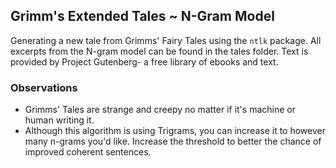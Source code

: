 ## Grimm's Extended Tales ~ N-Gram Model
Generating a new tale from Grimms' Fairy Tales using the ```ntlk``` package.  All excerpts from the N-gram model can be found in the tales folder. Text is provided by Project Gutenberg- a free library of ebooks and text.

### Observations
- Grimms' Tales are strange and creepy no matter if it's machine or human writing it.
- Although this algorithm is using Trigrams, you can increase it to however many n-grams you'd like. Increase the threshold to better the chance of improved coherent sentences.